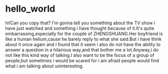 # hello_world

hi!Can you copy that?
I'm gonna tell you something about the TV show i have just watched and something i have thought because of it.It's quite embarrassing,especially for the couple of ZHENGSHUANG.Her boyfriend is like a human helium,cause he barely reply to what she said.But i have think about it once again and i found that it seem i also do not have the ability to answer a question in a hilarious way,and that bother me a lot.Anyway,i do not like this kind way of talking.I also want to be the focus of a group of people,but sometimes i would be scared for i am afraid people would find what i am talking about uninteresting.
